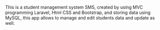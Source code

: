 This is a student management system SMS, created by using MVC programming Laravel, Html CSS and Bootstrap, and storing data using MySQL, this app allows to manage and edit students data and update as well. 
